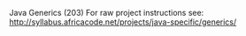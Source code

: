 Java Generics (203)
For raw project instructions see: http://syllabus.africacode.net/projects/java-specific/generics/